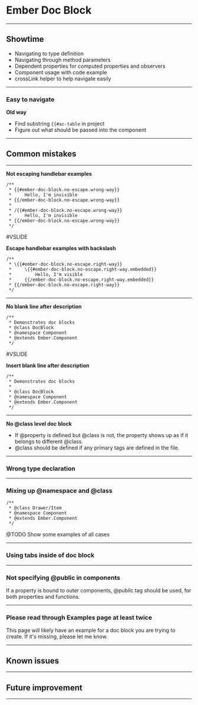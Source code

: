 # Ember Doc Block

---

## Showtime

* Navigating to type definition
* Navigating through method parameters
* Dependent properties for computed properties and observers
* Component usage with code example
* crossLink helper to help navigate easily

---

### Easy to navigate

**Old way**

- Find substring `{{#ac-table` in project
- Figure out what should be passed into the component

---

## Common mistakes

---

**Not escaping handlebar examples**

```
/**
 * {{#ember-doc-block.no-escape.wrong-way}}
 *     Hello, I'm invisible
 * {{/ember-doc-block.no-escape.wrong-way}}
 *
 * /{{#ember-doc-block.no-escape.wrong-way}}
 *     Hello, I'm invisible
 * {{/ember-doc-block.no-escape.wrong-way}}
 */
```

#VSLIDE

**Escape handlebar examples with backslash**

```
/**
 * \{{#ember-doc-block.no-escape.right-way}}
 *     \{{#ember-doc-block.no-escape.right-way.embedded}}
 *         Hello, I'm visible
 *     {{/ember-doc-block.no-escape.right-way.embedded}}
 * {{/ember-doc-block.no-escape.right-way}}
 */
```

---

**No blank line after description**

```
/**
 * Demonstrates doc blocks
 * @class DocBlock
 * @namespace Component
 * @extends Ember.Component
 */
```

#VSLIDE

**Insert blank line after description**

```
/**
 * Demonstrates doc blocks
 *
 * @class DocBlock
 * @namespace Component
 * @extends Ember.Component
 */
```

---

**No @class level doc block**

* If @property is defined but @class is not, the property shows up as if it belongs
to different @class.
* @class should be defined if any primary tags are defined in the file.

---

### Wrong type declaration

---

### Mixing up @namespace and @class

```
/**
 * @class Drawer/Item
 * @namespace Component
 * @extends Ember.Component
 */
```

@TODO Show some examples of all cases

---

### Using tabs inside of doc block

---

### Not specifying @public in components

If a property is bound to outer components, @public tag should be used, for both
properties and functions.

---

### Please read through Examples page at least twice

This page will likely have an example for a doc block you are trying to create.
If it's missing, please let me know.

---

## Known issues

---

## Future improvement

---
